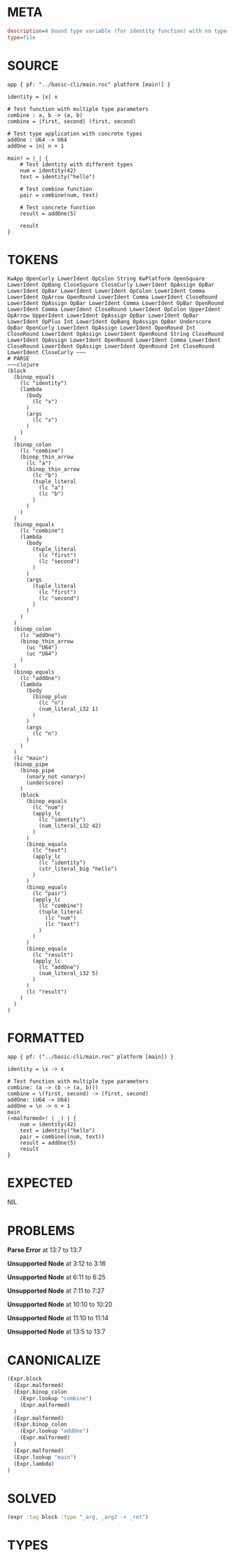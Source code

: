 # META
~~~ini
description=A bound type variable (for identity function) with no type annotation
type=file
~~~
# SOURCE
~~~roc
app { pf: "../basic-cli/main.roc" platform [main!] }

identity = |x| x

# Test function with multiple type parameters
combine : a, b -> (a, b)
combine = |first, second| (first, second)

# Test type application with concrete types
addOne : U64 -> U64
addOne = |n| n + 1

main! = |_| {
    # Test identity with different types
    num = identity(42)
    text = identity("hello")

    # Test combine function
    pair = combine(num, text)

    # Test concrete function
    result = addOne(5)

    result
}
~~~
# TOKENS
~~~text
KwApp OpenCurly LowerIdent OpColon String KwPlatform OpenSquare LowerIdent OpBang CloseSquare CloseCurly LowerIdent OpAssign OpBar LowerIdent OpBar LowerIdent LowerIdent OpColon LowerIdent Comma LowerIdent OpArrow OpenRound LowerIdent Comma LowerIdent CloseRound LowerIdent OpAssign OpBar LowerIdent Comma LowerIdent OpBar OpenRound LowerIdent Comma LowerIdent CloseRound LowerIdent OpColon UpperIdent OpArrow UpperIdent LowerIdent OpAssign OpBar LowerIdent OpBar LowerIdent OpPlus Int LowerIdent OpBang OpAssign OpBar Underscore OpBar OpenCurly LowerIdent OpAssign LowerIdent OpenRound Int CloseRound LowerIdent OpAssign LowerIdent OpenRound String CloseRound LowerIdent OpAssign LowerIdent OpenRound LowerIdent Comma LowerIdent CloseRound LowerIdent OpAssign LowerIdent OpenRound Int CloseRound LowerIdent CloseCurly ~~~
# PARSE
~~~clojure
(block
  (binop_equals
    (lc "identity")
    (lambda
      (body
        (lc "x")
      )
      (args
        (lc "x")
      )
    )
  )
  (binop_colon
    (lc "combine")
    (binop_thin_arrow
      (lc "a")
      (binop_thin_arrow
        (lc "b")
        (tuple_literal
          (lc "a")
          (lc "b")
        )
      )
    )
  )
  (binop_equals
    (lc "combine")
    (lambda
      (body
        (tuple_literal
          (lc "first")
          (lc "second")
        )
      )
      (args
        (tuple_literal
          (lc "first")
          (lc "second")
        )
      )
    )
  )
  (binop_colon
    (lc "addOne")
    (binop_thin_arrow
      (uc "U64")
      (uc "U64")
    )
  )
  (binop_equals
    (lc "addOne")
    (lambda
      (body
        (binop_plus
          (lc "n")
          (num_literal_i32 1)
        )
      )
      (args
        (lc "n")
      )
    )
  )
  (lc "main")
  (binop_pipe
    (binop_pipe
      (unary_not <unary>)
      (underscore)
    )
    (block
      (binop_equals
        (lc "num")
        (apply_lc
          (lc "identity")
          (num_literal_i32 42)
        )
      )
      (binop_equals
        (lc "text")
        (apply_lc
          (lc "identity")
          (str_literal_big "hello")
        )
      )
      (binop_equals
        (lc "pair")
        (apply_lc
          (lc "combine")
          (tuple_literal
            (lc "num")
            (lc "text")
          )
        )
      )
      (binop_equals
        (lc "result")
        (apply_lc
          (lc "addOne")
          (num_literal_i32 5)
        )
      )
      (lc "result")
    )
  )
)
~~~
# FORMATTED
~~~roc
app { pf: ("../basic-cli/main.roc" platform [main]) }

identity = \x -> x

# Test function with multiple type parameters
combine: (a -> (b -> (a, b)))
combine = \(first, second) -> (first, second)
addOne: (U64 -> U64)
addOne = \n -> n + 1
main
(<malformed>! | _) | {
	num = identity(42)
	text = identity("hello")
	pair = combine((num, text))
	result = addOne(5)
	result
}
~~~
# EXPECTED
NIL
# PROBLEMS
**Parse Error**
at 13:7 to 13:7

**Unsupported Node**
at 3:12 to 3:16

**Unsupported Node**
at 6:11 to 6:25

**Unsupported Node**
at 7:11 to 7:27

**Unsupported Node**
at 10:10 to 10:20

**Unsupported Node**
at 11:10 to 11:14

**Unsupported Node**
at 13:5 to 13:7

# CANONICALIZE
~~~clojure
(Expr.block
  (Expr.malformed)
  (Expr.binop_colon
    (Expr.lookup "combine")
    (Expr.malformed)
  )
  (Expr.malformed)
  (Expr.binop_colon
    (Expr.lookup "addOne")
    (Expr.malformed)
  )
  (Expr.malformed)
  (Expr.lookup "main")
  (Expr.lambda)
)
~~~
# SOLVED
~~~clojure
(expr :tag block :type "_arg, _arg2 -> _ret")
~~~
# TYPES
~~~roc
~~~
